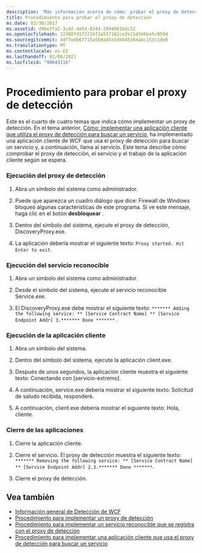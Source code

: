 ```yaml
---
description: 'Más información acerca de cómo: probar el proxy de detección'
title: Procedimiento para probar el proxy de detección
ms.date: 03/30/2017
ms.assetid: d96e3fa2-3c42-4e5d-8244-2694081bdc32
ms.openlocfilehash: 32360fd1f3724f2a557182ce2e11d346ba5c959d
ms.sourcegitcommit: ddf7edb67715a5b9a45e3dd44536dabc153c1de0
ms.translationtype: MT
ms.contentlocale: es-ES
ms.lasthandoff: 02/06/2021
ms.locfileid: "99643116"
---
```

# <a name="how-to-test-the-discovery-proxy"></a>Procedimiento para probar el proxy de detección

Este es el cuarto de cuatro temas que indica cómo implementar un proxy de detección. En el tema anterior, [Cómo: implementar una aplicación cliente que utiliza el proxy de detección para buscar un servicio](client-app-discovery-proxy-to-find-a-service.md), ha implementado una aplicación cliente de WCF que usa el proxy de detección para buscar un servicio y, a continuación, llama al servicio. Este tema describe cómo comprobar el proxy de detección, el servicio y el trabajo de la aplicación cliente según se espera.  
  
### <a name="run-the-discovery-proxy"></a>Ejecución del proxy de detección  
  
1. Abra un símbolo del sistema como administrador.  
  
2. Puede que aparezca un cuadro diálogo que dice: Firewall de Windows bloqueó algunas características de este programa. Si ve este mensaje, haga clic en el botón **desbloquear** .  
  
3. Dentro del símbolo del sistema, ejecute el proxy de detección, DiscoveryProxy.exe.  
  
4. La aplicación debería mostrar el siguiente texto: `Proxy started. Hit Enter to exit`.  
  
### <a name="run-the-discoverable-service"></a>Ejecución del servicio reconocible  
  
1. Abra un símbolo del sistema como administrador.  
  
2. Desde el símbolo del sistema, ejecute el servicio reconocible Service.exe.  
  
3. El DiscoveryProxy.exe debe mostrar el siguiente texto: `******* Adding the following service: ** [Service Contract Name] ** [Service Endpoint Addr] 3.******* Done *******` .  
  
### <a name="run-the-client-application"></a>Ejecución de la aplicación cliente  
  
1. Abra un símbolo del sistema.  
  
2. Dentro del símbolo del sistema, ejecute la aplicación client.exe.  
  
3. Después de unos segundos, la aplicación cliente muestra el siguiente texto: Conectando con [servicio-extremo].  
  
4. A continuación, service.exe debería mostrar el siguiente texto: Solicitud de saludo recibida, responderé.  
  
5. A continuación, client.exe debería mostrar el siguiente texto: Hola, cliente.  
  
### <a name="shut-down-the-applications"></a>Cierre de las aplicaciones  
  
1. Cierre la aplicación cliente.  
  
2. Cierre el servicio. El proxy de detección muestra el siguiente texto: `******* Removing the following service: ** [Service Contract Name] ** [Service Endpoint Addr] 2.3.******* Done *******`.  
  
3. Cierre el proxy de detección.  
  
## <a name="see-also"></a>Vea también

- [Información general de Detección de WCF](wcf-discovery-overview.md)
- [Procedimiento para implementar un proxy de detección](how-to-implement-a-discovery-proxy.md)
- [Procedimiento para implementar un servicio reconocible que se registra con el proxy de detección](discoverable-service-that-registers-with-the-discovery-proxy.md)
- [Procedimiento para implementar una aplicación cliente que usa el proxy de detección para buscar un servicio](client-app-discovery-proxy-to-find-a-service.md)
